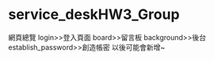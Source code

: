 # service_deskHW3_Group

網頁總覽
login>>登入頁面
board>>留言板
background>>後台
establish_password>>創造帳密
以後可能會新增~


